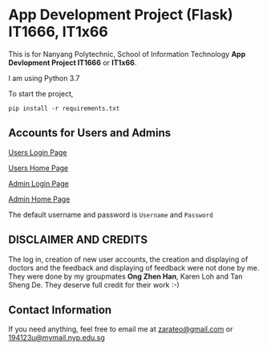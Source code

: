 # App Development Project (Flask) IT1666, IT1x66

This is for Nanyang Polytechnic, School of Information Technology **App Devlopment Project IT1666** or **IT1x66**.

I am using Python 3.7

To start the project, 
```
pip install -r requirements.txt
```

## Accounts for Users and Admins
[Users Login Page](http://127.0.0.1:5000/login)

[Users Home Page](http://127.0.0.1:5000/)


[Admin Login Page](http://127.0.0.1:5000/admin/)

[Admin Home Page](http://127.0.0.1:5000/admin/home)

The default username and password is ```Username``` and ```Password```

## DISCLAIMER AND CREDITS
The log in, creation of new user accounts, the creation and displaying of doctors and the feedback and displaying of feedback were not done by me. They were done by my groupmates <b>Ong Zhen Han</b>, Karen Loh and Tan Sheng De. They deserve full credit for their work :-)

## Contact Information
If you need anything, feel free to email me at zarateo@gmail.com or 194123u@mymail.nyp.edu.sg
